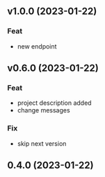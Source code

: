 ## v1.0.0 (2023-01-22)

### Feat

- new endpoint

## v0.6.0 (2023-01-22)

### Feat

- project description added
- change messages

### Fix

- skip next version

## 0.4.0 (2023-01-22)
